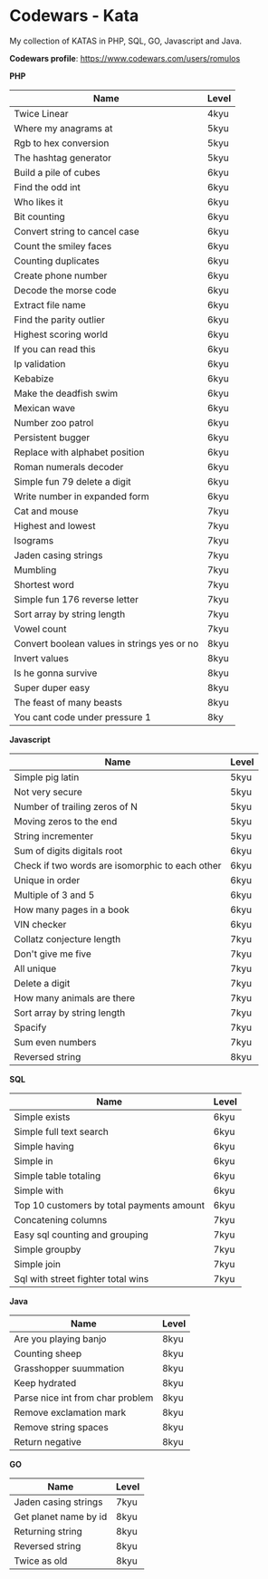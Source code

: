 
# Codewars - Kata
My collection of KATAS in PHP, SQL, GO, Javascript and Java.

**Codewars profile**: https://www.codewars.com/users/romulos

**PHP**

| Name         | Level                                               |
| ----------------- | ---------------------------------------------------------------- |
| Twice Linear    | 4kyu |
| Where my anagrams at    | 5kyu |
| Rgb to hex conversion    | 5kyu |
| The hashtag generator     | 5kyu |
| Build a pile of cubes     | 6kyu |
| Find the odd int     | 6kyu |
| Who likes it     | 6kyu |
| Bit counting     | 6kyu |
| Convert string to cancel case     | 6kyu |
| Count the smiley faces     | 6kyu |
| Counting duplicates     | 6kyu |
| Create phone number     | 6kyu |
| Decode the morse code     | 6kyu |
| Extract file name     | 6kyu |
| Find the parity outlier     | 6kyu |
| Highest scoring world     | 6kyu |
| If you can read this     | 6kyu |
| Ip validation     | 6kyu |
| Kebabize     | 6kyu |
| Make the deadfish swim     | 6kyu |
| Mexican wave     | 6kyu |
| Number zoo patrol     | 6kyu |
| Persistent bugger     | 6kyu |
| Replace with alphabet position     | 6kyu |
| Roman numerals decoder     | 6kyu |
| Simple fun 79 delete a digit     | 6kyu |
| Write number in expanded form     | 6kyu |
| Cat and mouse     | 7kyu |
| Highest and lowest      | 7kyu |
| Isograms      | 7kyu |
| Jaden casing strings      | 7kyu |
| Mumbling      | 7kyu |
| Shortest word      | 7kyu |
| Simple fun 176 reverse letter      | 7kyu |
| Sort array by string length      | 7kyu |
| Vowel count      | 7kyu |
| Convert boolean values in strings yes or no      | 8kyu |
| Invert values    | 8kyu |
| Is he gonna survive | 8kyu |
| Super duper easy      | 8kyu |
| The feast of many beasts    | 8kyu |
| You cant code under pressure 1 | 8ky |

**Javascript**

| Name         | Level                                               |
| ----------------- | ---------------------------------------------------------------- |
| Simple pig latin    | 5kyu |
| Not very secure    | 5kyu |
 Number of trailing zeros of N    | 5kyu |
| Moving zeros to the end    | 5kyu |
| String incrementer    | 5kyu |
| Sum of digits digitals root    | 6kyu |
| Check if two words are isomorphic to each other    | 6kyu |
| Unique in order    | 6kyu |
| Multiple of 3 and 5    | 6kyu |
| How many pages in a book    | 6kyu |
| VIN checker    | 6kyu |
| Collatz conjecture length    | 7kyu |
| Don't give me five    | 7kyu |
| All unique    | 7kyu |
| Delete a digit    | 7kyu |
| How many animals are there    | 7kyu |
| Sort array by string length    | 7kyu |
| Spacify    | 7kyu |
| Sum even numbers    | 7kyu |
| Reversed string    | 8kyu |

**SQL**

| Name         | Level                                               |
| ----------------- | ---------------------------------------------------------------- |
| Simple exists    | 6kyu |
| Simple full text search    | 6kyu |
| Simple having    | 6kyu |
| Simple in    | 6kyu |
| Simple table totaling    | 6kyu |
| Simple with    | 6kyu |
| Top 10 customers by total payments amount    | 6kyu |
| Concatening columns    | 7kyu |
| Easy sql counting and grouping     | 7kyu |
| Simple groupby     | 7kyu |
| Simple join     | 7kyu |
| Sql with street fighter total wins     | 7kyu |

**Java**

| Name         | Level                                               |
| ----------------- | ---------------------------------------------------------------- |
| Are you playing banjo    | 8kyu |
| Counting sheep    | 8kyu |
| Grasshopper suummation    | 8kyu |
| Keep hydrated    | 8kyu |
| Parse nice int from char problem    | 8kyu |
| Remove exclamation mark    | 8kyu |
| Remove string spaces    | 8kyu |
| Return negative    | 8kyu |

**GO**

| Name         | Level                                               |
| ----------------- | ---------------------------------------------------------------- |
| Jaden casing strings    | 7kyu |
| Get planet name by id    | 8kyu |
| Returning string    | 8kyu |
| Reversed string    | 8kyu |
| Twice as old    | 8kyu |
